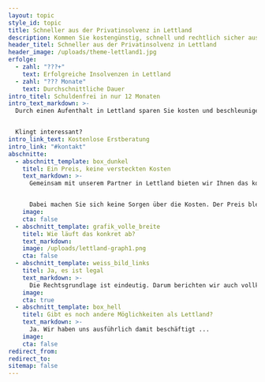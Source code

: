 ```yaml
---
layout: topic
style_id: topic
title: Schneller aus der Privatinsolvenz in Lettland
description: Kommen Sie kostengünstig, schnell und rechtlich sicher aus der Privatinsolvenz.
header_titel: Schneller aus der Privatinsolvenz in Lettland
header_image: /uploads/theme-lettland1.jpg
erfolge: 
  - zahl: "???+"
    text: Erfolgreiche Insolvenzen in Lettland
  - zahl: "??? Monate"
    text: Durchschnittliche Dauer
intro_titel: Schuldenfrei in nur 12 Monaten
intro_text_markdown: >-
  Durch einen Aufenthalt in Lettland sparen Sie kosten und beschleunigen Sie die Privatinsolvenz.


  Klingt interessant?
intro_link_text: Kostenlose Erstberatung
intro_link: "#kontakt"
abschnitte:
  - abschnitt_template: box_dunkel
    titel: Ein Preis, keine versteckten Kosten
    text_markdown: >-
      Gemeinsam mit unserem Partner in Lettland bieten wir Ihnen das komplette Paket. Sie machen sich um nichts Sorgen. Wir beraten Sie zu allem, was Sie wissen müssen.


      Dabei machen Sie sich keine Sorgen über die Kosten. Der Preis bleibt gleich.
    image: 
    cta: false
  - abschnitt_template: grafik_volle_breite
    titel: Wie läuft das konkret ab?
    text_markdown: 
    image: /uploads/lettland-graph1.png
    cta: false
  - abschnitt_template: weiss_bild_links
    titel: Ja, es ist legal
    text_markdown: >-
      Die Rechtsgrundlage ist eindeutig. Darum berichten wir auch vollkommen transparent davon auf unserer Webseite. ...
    image: 
    cta: true 
  - abschnitt_template: box_hell
    titel: Gibt es noch andere Möglichkeiten als Lettland?
    text_markdown: >-
      Ja. Wir haben uns ausführlich damit beschäftigt ...
    image: 
    cta: false
redirect_from:
redirect_to:
sitemap: false
---
```

